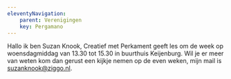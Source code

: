 ```yaml
---
eleventyNavigation:
    parent: Verenigingen
    key: Pergamano
---
```


Hallo ik ben Suzan Knook, Creatief met Perkament geeft les om de week op woensdagmiddag van 13.30 tot 15.30 in buurthuis Keijenburg. Wil je er meer van weten kom dan gerust een kijkje nemen op de even weken, mijn mail is [suzanknook@ziggo.nl](mailto:suzanknook@ziggo.nl).